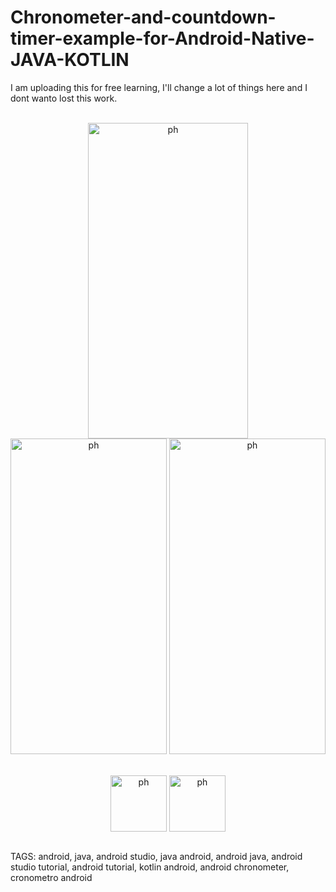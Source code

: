 # Chronometer-and-countdown-timer-example-for-Android-Native-JAVA-KOTLIN
I am uploading this for free learning, I'll change a lot of things here and I dont wanto lost this work.


<div style="display: inline_block" align="center" ><br>
  <img align="center" alt="ph" height="505" width="256" src="https://i.pinimg.com/750x/e1/f6/d1/e1f6d1f39755845a61e7c6779bf9220d.jpg">
  
  <img align="center" alt="ph" height="505 " width="250" src="https://media-exp1.licdn.com/dms/image/C4D22AQFZAJTGSAdzBw/feedshare-shrink_800/0/1668453575644?e=1671062400&v=beta&t=9d4AxXptCxgyFlvJKhq0thmT_tQC0LBnFno-3U8dBqU">
  
  <img align="center" alt="ph" height="505" width="250" src="https://i.pinimg.com/750x/0e/17/ff/0e17ffcffaae1b71d1393d657e02e1e1.jpg">
  
</div>
<br>

<div style="display: inline_block" align="center" ><br>
  <img align="center" alt="ph" height="90" width="90" src="https://cdn.jsdelivr.net/gh/devicons/devicon/icons/android/android-original-wordmark.svg">
  <img align="center" alt="ph" height="90" width="90" src="https://cdn.jsdelivr.net/gh/devicons/devicon/icons/java/java-original-wordmark.svg">
</div>
<br>

          
TAGS:
android, java, android studio, java android, android java, android studio tutorial, android tutorial, kotlin android, android chronometer, cronometro android
